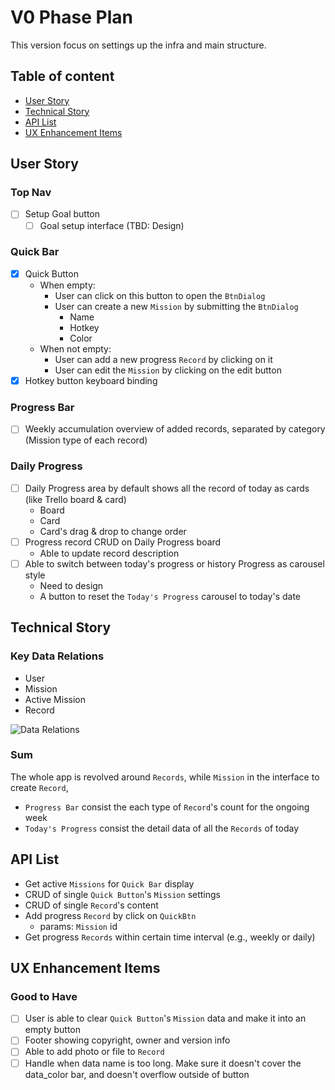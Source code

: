 # V0 Phase Plan

This version focus on settings up the infra and main structure.

## Table of content

- [User Story](#User-Story)
- [Technical Story](#Technical-Story)
- [API List](#API-List)
- [UX Enhancement Items](#UX-Enhancement-Items)

## User Story

### Top Nav

- [ ] Setup Goal button
  - [ ] Goal setup interface (TBD: Design)

### Quick Bar

- [x] Quick Button
  - When empty:
    - User can click on this button to open the `BtnDialog`
    - User can create a new `Mission` by submitting the `BtnDialog`
      - Name
      - Hotkey
      - Color
  - When not empty:
    - User can add a new progress `Record` by clicking on it
    - User can edit the `Mission` by clicking on the edit button
- [x] Hotkey button keyboard binding

### Progress Bar

- [ ] Weekly accumulation overview of added records, separated by category (Mission type of each record)

### Daily Progress

- [ ] Daily Progress area by default shows all the record of today as cards (like Trello board & card)
  - Board
  - Card
  - Card's drag & drop to change order
- [ ] Progress record CRUD on Daily Progress board
  - Able to update record description
- [ ] Able to switch between today's progress or history Progress as carousel style
  - Need to design
  - A button to reset the `Today's Progress` carousel to today's date

## Technical Story

### Key Data Relations

- User
- Mission
- Active Mission
- Record

![Data Relations](https://i.imgur.com/2oFcE04.png)

### Sum

The whole app is revolved around `Records`, while `Mission` in the interface to create `Record`,

- `Progress Bar` consist the each type of `Record`'s count for the ongoing week
- `Today's Progress` consist the detail data of all the `Records` of today

## API List

- Get active `Missions` for `Quick Bar` display
- CRUD of single `Quick Button`'s `Mission` settings
- CRUD of single `Record`'s content
- Add progress `Record` by click on `QuickBtn`
  - params: `Mission` id
- Get progress `Records` within certain time interval (e.g., weekly or daily)

## UX Enhancement Items

### Good to Have

- [ ] User is able to clear `Quick Button`'s `Mission` data and make it into an empty button
- [ ] Footer showing copyright, owner and version info
- [ ] Able to add photo or file to `Record`
- [ ] Handle when data name is too long. Make sure it doesn't cover the data_color bar, and doesn't overflow outside of button

